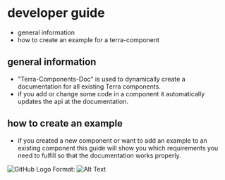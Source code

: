 # developer guide 
* general information
* how to create an example for a terra-component
## general information 
* "Terra-Components-Doc" is used to dynamically create a documentation 
for all existing Terra components.
* if you add or change some code in a component it automatically updates the api at the documentation.

## how to create an example 
* if you created a new component or want to add an example to an existing component 
this guide will show you which requirements you need to fulfill so 
that the documentation works properly.

![GitHub Logo](/workspace/terra-components-doc/src/app/assets/images/plenty_login_background.jpg)
Format: ![Alt Text](url)